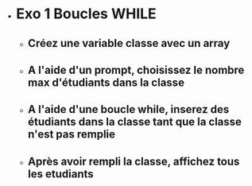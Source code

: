 - # Exo 1 Boucles WHILE
    - ## Créez une variable classe avec un array
    - ## A l'aide d'un prompt, choisissez le nombre max d'étudiants dans la classe
    - ## A l'aide d'une boucle while, inserez des étudiants dans la classe tant que la classe n'est pas remplie
    - ## Après avoir rempli la classe, affichez tous les etudiants
    